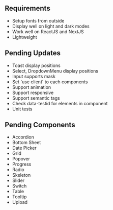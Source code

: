 ## Requirements

- Setup fonts from outside
- Display well on light and dark modes
- Work well on ReactJS and NextJS
- Lightweight

## Pending Updates

- Toast display positions
- Select, DropdownMenu display positions
- Input supports mask
- Set 'use client' to each components
- Support animation
- Support responsive
- Support semantic tags
- Check data-testid for elements in component
- Unit tests

## Pending Components

- Accordion
- Bottom Sheet
- Date Picker
- Grid
- Popover
- Progress
- Radio
- Skeleton
- Slider
- Switch
- Table
- Tooltip
- Upload
